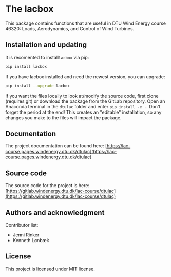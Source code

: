 # The lacbox

This package contains functions that are useful in DTU Wind Energy course
46320: Loads, Aerodynamics, and Control of Wind Turbines.

## Installation and updating
It is recomented to install`lacbox` via pip:
```sh
pip install lacbox
```
If you have lacbox installed and need the newest version, you can upgrade:
```sh
pip install --upgrade lacbox
```

If you want the files locally to look at/modify the source code, first clone
(requires git) or download the package from the GitLab repository. Open an
Anaconda terminal in the `dtulac` folder and enter `pip install -e .`. Don't
forget the period at the end! This creates an "editable" installation, so any 
changes you make to the files will impact the package.

## Documentation
The project documentation can be found here:
[https://lac-course.pages.windenergy.dtu.dk/dtulac](https://lac-course.pages.windenergy.dtu.dk/dtulac)

## Source code

The source code for the project is here:
[https://gitlab.windenergy.dtu.dk/lac-course/dtulac](https://gitlab.windenergy.dtu.dk/lac-course/dtulac)

## Authors and acknowledgment
Contributor list:  
 - Jenni Rinker
 - Kenneth Lønbæk

## License
This project is licensed under MIT license.
